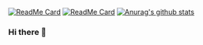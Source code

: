 [![ReadMe Card](https://github-readme-stats.vercel.app/api/pin/?username=SimonOsaka&repo=way-api)](https://github.com/anuraghazra/github-readme-stats)
[![ReadMe Card](https://github-readme-stats.vercel.app/api/pin/?username=SimonOsaka&repo=my_adventures_api)](https://github.com/anuraghazra/github-readme-stats)
[![Anurag's github stats](https://github-readme-stats.vercel.app/api?username=SimonOsaka&show_icons=true)](https://github.com/anuraghazra/github-readme-stats)

### Hi there 👋

<!--
**SimonOsaka/SimonOsaka** is a ✨ _special_ ✨ repository because its `README.md` (this file) appears on your GitHub profile.

Here are some ideas to get you started:

- 🔭 I’m currently working on ...
- 🌱 I’m currently learning ...
- 👯 I’m looking to collaborate on ...
- 🤔 I’m looking for help with ...
- 💬 Ask me about ...
- 📫 How to reach me: ...
- 😄 Pronouns: ...
- ⚡ Fun fact: ...
-->
